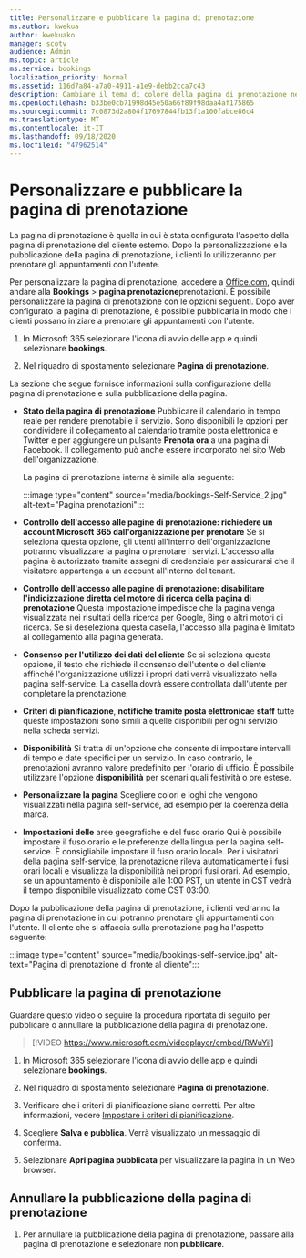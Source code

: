 ```yaml
---
title: Personalizzare e pubblicare la pagina di prenotazione
ms.author: kwekua
author: kwekuako
manager: scotv
audience: Admin
ms.topic: article
ms.service: bookings
localization_priority: Normal
ms.assetid: 116d7a84-a7a0-4911-a1e9-debb2cca7c43
description: Cambiare il tema di colore della pagina di prenotazione nell'app prenotazioni Microsoft.
ms.openlocfilehash: b33be0cb71998d45e50a66f89f98daa4af175865
ms.sourcegitcommit: 7c0873d2a804f17697844fb13f1a100fabce86c4
ms.translationtype: MT
ms.contentlocale: it-IT
ms.lasthandoff: 09/18/2020
ms.locfileid: "47962514"
---
```

# <a name="customize-and-publish-your-booking-page"></a>Personalizzare e pubblicare la pagina di prenotazione

La pagina di prenotazione è quella in cui è stata configurata l'aspetto della pagina di prenotazione del cliente esterno. Dopo la personalizzazione e la pubblicazione della pagina di prenotazione, i clienti lo utilizzeranno per prenotare gli appuntamenti con l'utente.

Per personalizzare la pagina di prenotazione, accedere a [Office.com](https://office.com), quindi andare alla **Bookings** \> **pagina prenotazione**prenotazioni. È possibile personalizzare la pagina di prenotazione con le opzioni seguenti. Dopo aver configurato la pagina di prenotazione, è possibile pubblicarla in modo che i clienti possano iniziare a prenotare gli appuntamenti con l'utente.

1. In Microsoft 365 selezionare l'icona di avvio delle app e quindi selezionare **bookings**.

2. Nel riquadro di spostamento selezionare **Pagina di prenotazione**.

La sezione che segue fornisce informazioni sulla configurazione della pagina di prenotazione e sulla pubblicazione della pagina.

- **Stato della pagina di prenotazione** Pubblicare il calendario in tempo reale per rendere prenotabile il servizio. Sono disponibili le opzioni per condividere il collegamento al calendario tramite posta elettronica e Twitter e per aggiungere un pulsante **Prenota ora** a una pagina di Facebook. Il collegamento può anche essere incorporato nel sito Web dell'organizzazione.

    La pagina di prenotazione interna è simile alla seguente:

    :::image type="content" source="media/bookings-Self-Service_2.jpg" alt-text="Pagina prenotazioni":::

- **Controllo dell'accesso alle pagine di prenotazione: richiedere un account Microsoft 365 dall'organizzazione per prenotare**  Se si seleziona questa opzione, gli utenti all'interno dell'organizzazione potranno visualizzare la pagina o prenotare i servizi. L'accesso alla pagina è autorizzato tramite assegni di credenziale per assicurarsi che il visitatore appartenga a un account all'interno del tenant.

- **Controllo dell'accesso alle pagine di prenotazione: disabilitare l'indicizzazione diretta del motore di ricerca della pagina di prenotazione** Questa impostazione impedisce che la pagina venga visualizzata nei risultati della ricerca per Google, Bing o altri motori di ricerca. Se si deseleziona questa casella, l'accesso alla pagina è limitato al collegamento alla pagina generata.

- **Consenso per l'utilizzo dei dati del cliente** Se si seleziona questa opzione, il testo che richiede il consenso dell'utente o del cliente affinché l'organizzazione utilizzi i propri dati verrà visualizzato nella pagina self-service. La casella dovrà essere controllata dall'utente per completare la prenotazione.

- **Criteri di pianificazione**, **notifiche tramite posta elettronica**e **staff** tutte queste impostazioni sono simili a quelle disponibili per ogni servizio nella scheda servizi.

- **Disponibilità** Si tratta di un'opzione che consente di impostare intervalli di tempo e date specifici per un servizio. In caso contrario, le prenotazioni avranno valore predefinito per l'orario di ufficio. È possibile utilizzare l'opzione **disponibilità** per scenari quali festività o ore estese.

- **Personalizzare la pagina** Scegliere colori e loghi che vengono visualizzati nella pagina self-service, ad esempio per la coerenza della marca.

- **Impostazioni delle** aree geografiche e del fuso orario Qui è possibile impostare il fuso orario e le preferenze della lingua per la pagina self-service. È consigliabile impostare il fuso orario locale. Per i visitatori della pagina self-service, la prenotazione rileva automaticamente i fusi orari locali e visualizza la disponibilità nei propri fusi orari. Ad esempio, se un appuntamento è disponibile alle 1:00 PST, un utente in CST vedrà il tempo disponibile visualizzato come CST 03:00.

Dopo la pubblicazione della pagina di prenotazione, i clienti vedranno la pagina di prenotazione in cui potranno prenotare gli appuntamenti con l'utente. Il cliente che si affaccia sulla prenotazione pag ha l'aspetto seguente:

:::image type="content" source="media/bookings-self-service.jpg" alt-text="Pagina di prenotazione di fronte al cliente":::

## <a name="publish-the-booking-page"></a>Pubblicare la pagina di prenotazione

Guardare questo video o seguire la procedura riportata di seguito per pubblicare o annullare la pubblicazione della pagina di prenotazione.

> [!VIDEO https://www.microsoft.com/videoplayer/embed/RWuYil]

1. In Microsoft 365 selezionare l'icona di avvio delle app e quindi selezionare **bookings**.

1. Nel riquadro di spostamento selezionare **Pagina di prenotazione**.

1. Verificare che i criteri di pianificazione siano corretti. Per altre informazioni, vedere [Impostare i criteri di pianificazione](set-scheduling-policies.md).

1. Scegliere **Salva e pubblica**. Verrà visualizzato un messaggio di conferma.

1. Selezionare **Apri pagina pubblicata** per visualizzare la pagina in un Web browser.

## <a name="unpublish-the-booking-page"></a>Annullare la pubblicazione della pagina di prenotazione

1. Per annullare la pubblicazione della pagina di prenotazione, passare alla pagina di prenotazione e selezionare non **pubblicare**.
